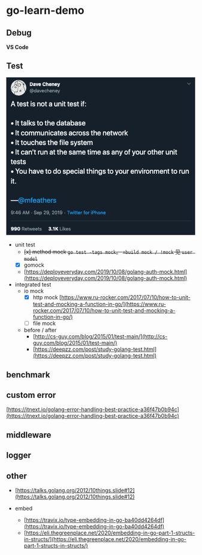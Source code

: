# go-learn-demo

## Debug

**VS Code**

## Test

![](./unit_test_tweet.png)

- unit test
  - ~~[x] method mock `go test -tags mock`。 `+build mock / !mock` 见 `user model`~~
  - [x] gomock
  - [https://deployeveryday.com/2019/10/08/golang-auth-mock.html](https://deployeveryday.com/2019/10/08/golang-auth-mock.html)
- integrated test
  - io mock
    - [x] http mock [https://www.ru-rocker.com/2017/07/10/how-to-unit-test-and-mocking-a-function-in-go/](https://www.ru-rocker.com/2017/07/10/how-to-unit-test-and-mocking-a-function-in-go/)
    - [ ] file mock
  - before / after 
    - [http://cs-guy.com/blog/2015/01/test-main/](http://cs-guy.com/blog/2015/01/test-main/)
    - [https://deepzz.com/post/study-golang-test.html](https://deepzz.com/post/study-golang-test.html)

## benchmark
    
## custom error
[https://itnext.io/golang-error-handling-best-practice-a36f47b0b94c](https://itnext.io/golang-error-handling-best-practice-a36f47b0b94c)

## middleware

## logger

## other

  - [https://talks.golang.org/2012/10things.slide#12](https://talks.golang.org/2012/10things.slide#12)

  - embed
    - [https://travix.io/type-embedding-in-go-ba40dd4264df](https://travix.io/type-embedding-in-go-ba40dd4264df)
    - [https://eli.thegreenplace.net/2020/embedding-in-go-part-1-structs-in-structs/](https://eli.thegreenplace.net/2020/embedding-in-go-part-1-structs-in-structs/)